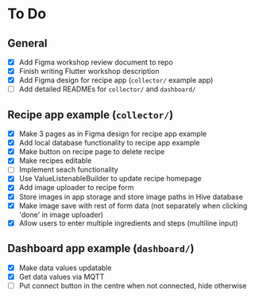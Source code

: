 # To Do

## General

- [x] Add Figma workshop review document to repo
- [x] Finish writing Flutter workshop description
- [x] Add Figma design for recipe app (`collector/` example app)
- [ ] Add detailed READMEs for `collector/` and `dashboard/`

## Recipe app example (`collector/`)

- [x] Make 3 pages as in Figma design for recipe app example
- [x] Add local database functionality to recipe app example
- [x] Make button on recipe page to delete recipe
- [x] Make recipes editable
- [ ] Implement seach functionality
- [x] Use ValueListenableBuilder to update recipe homepage
- [x] Add image uploader to recipe form
- [x] Store images in app storage and store image paths in Hive database
- [x] Make image save with rest of form data (not separately when clicking 'done' in image uploader)
- [x] Allow users to enter multiple ingredients and steps (multiline input)

## Dashboard app example (`dashboard/`)

- [x] Make data values updatable
- [x] Get data values via MQTT
- [ ] Put connect button in the centre when not connected, hide otherwise